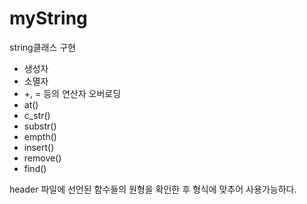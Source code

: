 # myString

string클래스 구현

- 생성자
- 소멸자
- +, = 등의 연산자 오버로딩
- at()
- c_str()
- substr()
- empth()
- insert()
- remove()
- find()

header 파일에 선언된 함수들의 원형을 확인한 후 형식에 맞추어 사용가능하다. 
